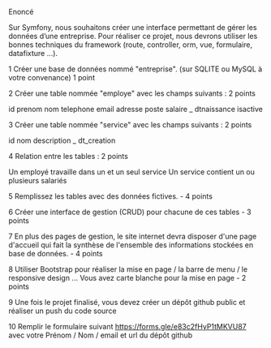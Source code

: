 Enoncé

Sur Symfony, nous souhaitons créer une interface permettant de gérer les données d’une entreprise. 
Pour réaliser ce projet, nous devrons utiliser les bonnes techniques du framework (route, controller, orm, vue, formulaire, datafixture ...).

1 Créer une base de données nommé "entreprise". (sur SQLITE ou MySQL à votre convenance)  1 point

2 Créer une table nommée "employe" avec les champs suivants :  2 points

 id 
 prenom 
 nom 
 telephone 
 email 
 adresse 
 poste 
 salaire 
_ dtnaissance
 isactive

3 Créer une table nommée "service" avec les champs suivants : 2 points

 id 
 nom 
 description 
_ dt_creation

4 Relation entre les tables : 2 points

Un employé travaille dans un et un seul service
Un service contient un ou plusieurs salariés

5 Remplissez les tables avec des données fictives. - 4 points

6 Créer une interface de gestion (CRUD) pour chacune de ces tables - 3 points

7 En plus des pages de gestion, le site internet devra disposer d'une page d'accueil qui fait la synthèse de l'ensemble des informations stockées en base de données. - 4 points

8 Utiliser Bootstrap pour réaliser la mise en page / la barre de menu / le responsive design ... Vous avez carte blanche pour la mise en page - 2 points

9 Une fois le projet finalisé, vous devez créer un dépôt github public et réaliser un push du code source

10 Remplir le formulaire suivant https://forms.gle/e83c2fHyP1tMKVU87 avec votre Prénom / Nom / email et url du dépôt github